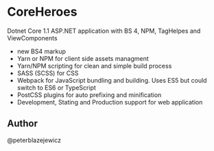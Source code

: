 # CoreHeroes

Dotnet Core 1.1 ASP.NET application with BS 4, NPM, TagHelpes and ViewComponents

- new BS4 markup
- Yarn or NPM for client side assets managment
- Yarn/NPM scripting for clean and simple build process
- SASS (SCSS) for CSS
- Webpack for JavaScript bundling and building. Uses ES5 but could switch to ES6 or TypeScript
- PostCSS plugins for auto prefixing and minification
- Development, Stating and Production support for web application

## Author

@peterblazejewicz
